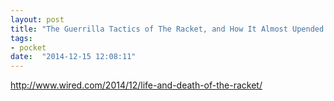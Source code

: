 ```yaml
---
layout: post
title: "The Guerrilla Tactics of The Racket, and How It Almost Upended Journalism | WIRED"
tags:
- pocket
date:  "2014-12-15 12:08:11"
---
```


http://www.wired.com/2014/12/life-and-death-of-the-racket/

